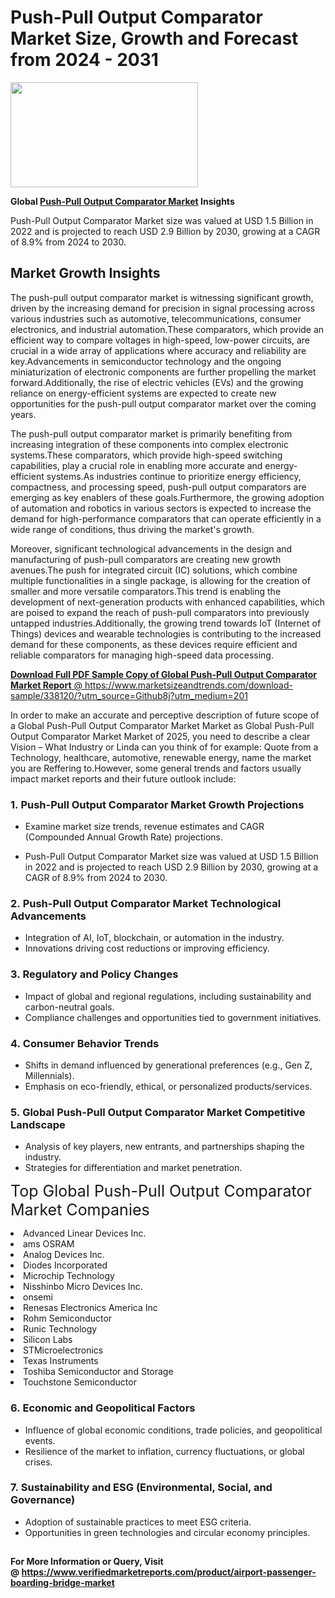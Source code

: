 <H1>Push-Pull Output Comparator Market Size, Growth and Forecast from 2024 - 2031</H1><img class="aligncenter size-medium wp-image-584254" src="https://thirdeyenews.in/wp-content/uploads/2024/09/Global-Market-Research-300x168.jpeg" alt="" width="300" height="168" /><p><strong>Global&nbsp;<a href="https://www.marketsizeandtrends.com/download-sample/338120/?utm_source=Github8j?utm_medium=201">Push-Pull Output Comparator Market</a> Insights</strong></p><p>Push-Pull Output Comparator Market size was valued at USD 1.5 Billion in 2022 and is projected to reach USD 2.9 Billion by 2030, growing at a CAGR of 8.9% from 2024 to 2030.</p><p><h2>Market Growth Insights</h2> <p>The push-pull output comparator market is witnessing significant growth, driven by the increasing demand for precision in signal processing across various industries such as automotive, telecommunications, consumer electronics, and industrial automation.These comparators, which provide an efficient way to compare voltages in high-speed, low-power circuits, are crucial in a wide array of applications where accuracy and reliability are key.Advancements in semiconductor technology and the ongoing miniaturization of electronic components are further propelling the market forward.Additionally, the rise of electric vehicles (EVs) and the growing reliance on energy-efficient systems are expected to create new opportunities for the push-pull output comparator market over the coming years.</p> <p><a href="#"></a></p> <p>The push-pull output comparator market is primarily benefiting from increasing integration of these components into complex electronic systems.These comparators, which provide high-speed switching capabilities, play a crucial role in enabling more accurate and energy-efficient systems.As industries continue to prioritize energy efficiency, compactness, and processing speed, push-pull output comparators are emerging as key enablers of these goals.Furthermore, the growing adoption of automation and robotics in various sectors is expected to increase the demand for high-performance comparators that can operate efficiently in a wide range of conditions, thus driving the market's growth.</p> <p>Moreover, significant technological advancements in the design and manufacturing of push-pull comparators are creating new growth avenues.The push for integrated circuit (IC) solutions, which combine multiple functionalities in a single package, is allowing for the creation of smaller and more versatile comparators.This trend is enabling the development of next-generation products with enhanced capabilities, which are poised to expand the reach of push-pull comparators into previously untapped industries.Additionally, the growing trend towards IoT (Internet of Things) devices and wearable technologies is contributing to the increased demand for these components, as these devices require efficient and reliable comparators for managing high-speed data processing.</p> <p><a href="#"></p><p><span class=""><strong>Download Full PDF Sample Copy of Global Push-Pull Output Comparator Market Report</strong> @ <a href="https://www.marketsizeandtrends.com/download-sample/338120/?utm_source=Github8j?utm_medium=201" target="_blank">https://www.marketsizeandtrends.com/download-sample/338120/?utm_source=Github8j?utm_medium=201</a></span></p><p>In order to make an accurate and perceptive description of future scope of a Global&nbsp;Push-Pull Output Comparator Market Market as Global&nbsp;Push-Pull Output Comparator Market Market of 2025, you need to describe a clear Vision &ndash; What Industry or Linda can you think of for example: Quote from a Technology, healthcare, automotive, renewable energy, name the market you are Reffering to.However, some general trends and factors usually impact market reports and their future outlook include:</p><h3>1.&nbsp;<strong>Push-Pull Output Comparator Market Growth Projections</strong></h3><ul><li>Examine market size trends, revenue estimates and CAGR (Compounded Annual Growth Rate) projections.</li><li><p>Push-Pull Output Comparator Market size was valued at USD 1.5 Billion in 2022 and is projected to reach USD 2.9 Billion by 2030, growing at a CAGR of 8.9% from 2024 to 2030.</p></li></ul><h3>2.&nbsp;<strong>Push-Pull Output Comparator Market Technological Advancements</strong></h3><ul><li>Integration of AI, IoT, blockchain, or automation in the industry.</li><li>Innovations driving cost reductions or improving efficiency.</li></ul><h3>3.&nbsp;<strong>Regulatory and Policy Changes</strong></h3><ul><li>Impact of global and regional regulations, including sustainability and carbon-neutral goals.</li><li>Compliance challenges and opportunities tied to government initiatives.</li></ul><h3>4.&nbsp;<strong>Consumer Behavior Trends</strong></h3><ul><li>Shifts in demand influenced by generational preferences (e.g., Gen Z, Millennials).</li><li>Emphasis on eco-friendly, ethical, or personalized products/services.</li></ul><h3>5.&nbsp;<strong>Global Push-Pull Output Comparator Market Competitive Landscape</strong></h3><ul><li>Analysis of key players, new entrants, and partnerships shaping the industry.</li><li>Strategies for differentiation and market penetration.</li></ul><p data-pm-slice="1 1 []"><span style="color: inherit; font-family: inherit; font-size: 25px;">Top Global Push-Pull Output Comparator Market Companies</span></p><div class="" data-test-id=""><p><li>Advanced Linear Devices Inc.</li><li> ams OSRAM</li><li> Analog Devices Inc.</li><li> Diodes Incorporated</li><li> Microchip Technology</li><li> Nisshinbo Micro Devices Inc.</li><li> onsemi</li><li> Renesas Electronics America Inc</li><li> Rohm Semiconductor</li><li> Runic Technology</li><li> Silicon Labs</li><li> STMicroelectronics</li><li> Texas Instruments</li><li> Toshiba Semiconductor and Storage</li><li> Touchstone Semiconductor</li></p></div><h3>6.&nbsp;<strong>Economic and Geopolitical Factors</strong></h3><ul><li>Influence of global economic conditions, trade policies, and geopolitical events.</li><li>Resilience of the market to inflation, currency fluctuations, or global crises.</li></ul><h3>7.&nbsp;<strong>Sustainability and ESG (Environmental, Social, and Governance)</strong></h3><ul><li>Adoption of sustainable practices to meet ESG criteria.</li><li>Opportunities in green technologies and circular economy principles.</li></ul><h2><strong style="font-size: 14px;">For More Information or Query, Visit @&nbsp;</strong><a style="background-color: #ffffff; font-size: 14px;" href="https://www.marketsizeandtrends.com/report/push-pull-output-comparator-market/" target="_blank">https://www.verifiedmarketreports.com/product/airport-passenger-boarding-bridge-market</a></h2>